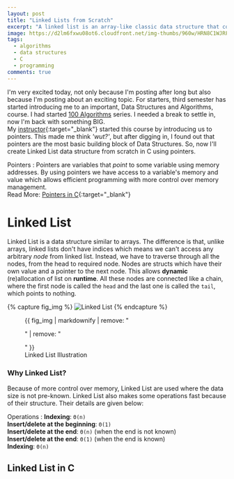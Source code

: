 ```yaml
---
layout: post
title: "Linked Lists from Scratch"
excerpt: "A linked list is an array-like classic data structure that connects nodes to the nodes after them, like a chain."
image: https://d2lm6fxwu08ot6.cloudfront.net/img-thumbs/960w/HRN8C1WJRF.jpg
tags: 
  - algorithms
  - data structures
  - C
  - programming
comments: true
---
```

I'm very excited today, not only because I'm posting after long but also because I'm posting about an exciting topic. For starters, third semester has started introducing me to an important, Data Structures and Algorithms, course. I had started [100 Algorithms](/100-algorithms/) series. I needed a break to settle in, now I'm back with something BIG. <br />
My [instructor](http://seecs.nust.edu.pk/faculty/shafait.html){:target="_blank"} started this course by introducing us to pointers. This made me think _'wut?'_, but after digging in, I found out that pointers are the most basic building block of Data Structures. So, now I'll create Linked List data structure from scratch in C using pointers.

Pointers
: Pointers are variables that _point_ to some variable using memory addresses. By using pointers we have access to a variable's memory and value which allows efficient programming with more control over memory management. <br /> Read More: [Pointers in C](http://www.cprogramming.com/tutorial/c/lesson6.html){:target="_blank"}

# Linked List
Linked List is a data structure similar to arrays. The difference is that, unlike arrays, linked lists don't have indices which means we can't access any arbitrary _node_ from linked list. Instead, we have to traverse through all the nodes, from the head to required node. Nodes are structs which have their own value and a pointer to the next node. This allows **dynamic** (re)allocation of list on **runtime**. All these nodes are connected like a chain, where the first node is called the `head` and the last one is called the `tail`, which points to nothing.

{% capture fig_img %}
![Linked List](https://68.media.tumblr.com/504c58dcff78718975ef92b2c3676988/tumblr_onw2uloGEg1w0dccho1_1280.gif)
{% endcapture %}
<figure>
  {{ fig_img | markdownify | remove: "<p>" | remove: "</p>" }}
  <figcaption>Linked List Illustration</figcaption>
</figure>

### Why Linked List?
Because of more control over memory, Linked List are used where the data size is not pre-known. Linked List also makes some operations fast because of their structure. Their details are given below:

Operations
: **Indexing**: `Θ(n)`<br />
**Insert/delete at the beginning**: `Θ(1)`<br />
**Insert/delete at the end**: `Θ(n)` (when the end is not known)<br />
**Insert/delete at the end**: `Θ(1)` (when the end is known)<br />
**Indexing**: `Θ(n)`

## Linked List in C